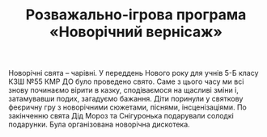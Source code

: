 ﻿---
title: Розважально-ігрова програма «Новорічний вернісаж»
---

Новорічні свята – чарівні. У переддень Нового року для учнів 5-Б класу КЗШ №55 КМР ДО було проведено свято. Саме з цього часу ми всі знову починаємо вірити в казку, сподіваємося на щасливі зміни і, затамувавши подих, загадуємо бажання. Діти поринули у святкову феєричну гру з новорічними сюжетами, піснями, інсценізаціями. По закінченню свята Дід Мороз та Снігуронька подарували солодкі подарунки. Була організована новорічна дискотека.

<slideshow />
